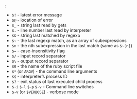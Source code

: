 ;

-   `$!` - latest error message
-   `$@` - location of error
-   `$_` - string last read by gets
-   `$.` - line number last read by interpreter
-   `$&` - string last matched by regexp
-   `$~` - the last regexp match, as an array of subexpressions
-   `$n` - the nth subexpression in the last match (same as `$~[n]`)
-   `$=` - case-insensitivity flag
-   `$/` - input record separator
-   `$\` - output record separator
-   `$0` - the name of the ruby script file
-   `$*` (or `ARGV`) - the command line arguments
-   `$$` - interpreter’s process ID
-   `$?` - exit status of last executed child process
-   `$-i` `$-l` `$-p` `$-v` - Command line switches
-   `$-v` (or `$VERBOSE`) - verbose mode
